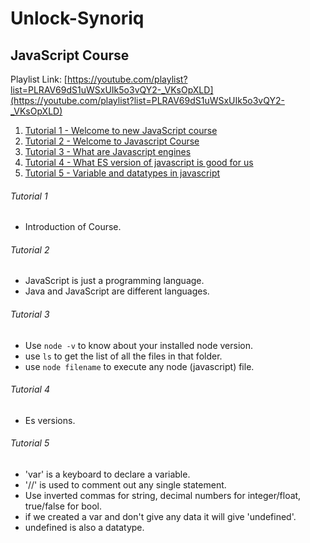 # Unlock-Synoriq

## JavaScript Course
Playlist Link: [https://youtube.com/playlist?list=PLRAV69dS1uWSxUIk5o3vQY2-_VKsOpXLD](https://youtube.com/playlist?list=PLRAV69dS1uWSxUIk5o3vQY2-_VKsOpXLD)

1. [Tutorial 1 - Welcome to new JavaScript course](#tutorial-1)
2. [Tutorial 2 - Welcome to Javascript Course](#tutorial-2)
3. [Tutorial 3 - What are Javascript engines](#tutorial-3)
4. [Tutorial 4 - What ES version of javascript is good for us](#tutorial-4)
5. [Tutorial 5 - Variable and datatypes in javascript](#tutorial-5)

###### Tutorial 1
* Introduction of Course.
###### Tutorial 2
* JavaScript is just a programming language.
* Java and JavaScript are different languages.
###### Tutorial 3
* Use `node -v` to know about your installed node version.
* use `ls` to get the list of all the files in that folder.
* use `node filename` to execute any node (javascript) file.
###### Tutorial 4
* Es versions.
###### Tutorial 5
* 'var' is a keyboard to declare a variable.
* '//' is used to comment out any single statement.
* Use inverted commas for string, decimal numbers for integer/float, true/false for bool.
* if we created a var and don't give any data it will give 'undefined'.
* undefined is also a datatype.
